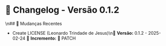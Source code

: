 # 📜 Changelog - Versão 0.1.2
\n## 🚀 Mudanças Recentes
* Create LICENSE (Leonardo Trindade de Jesus)\n🔖 **Versão:** 0.1.2 - 2025-02-24
🌟 **Incremento:** 🐛 PATCH
